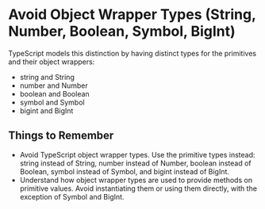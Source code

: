 #  Avoid Object Wrapper Types (String, Number, Boolean, Symbol, BigInt)

TypeScript models this distinction by having distinct types for the primitives and their object wrappers:
* string and String
* number and Number
* boolean and Boolean
* symbol and Symbol
* bigint and BigInt

## Things to Remember
* Avoid TypeScript object wrapper types. Use the primitive types instead: string instead of String, number instead of Number, boolean instead of Boolean, symbol instead of Symbol, and bigint instead of BigInt.
* Understand how object wrapper types are used to provide methods on primitive values. Avoid instantiating them or using them directly, with the exception of Symbol and BigInt.
